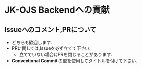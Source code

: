 # JK-OJS Backendへの貢献

## Issueへのコメント,PRについて
- どちらも歓迎します.
- PRに関しては,Issueを必ず立てて下さい.
    - 立てていない場合はPRを閉じることがあります.
- **Conventional Commit** の型を使用してタイトルを付けて下さい.